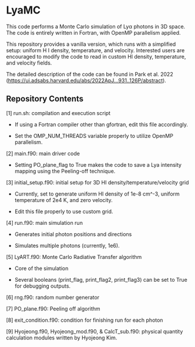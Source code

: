# LyaMC

This code performs a Monte Carlo simulation of Lyα photons in 3D space. The code is entirely written in Fortran, with OpenMP parallelism applied.

This repository provides a vanilla version, which runs with a simplified setup: uniform H I density, temperature, and velocity. Interested users are encouraged to modify the code to read in custom HI density, temperature, and velocity fields.

The detailed description of the code can be found in Park et al. 2022 (https://ui.adsabs.harvard.edu/abs/2022ApJ...931..126P/abstract).

## Repository Contents

[1] run.sh: compilation and execution script

- If using a Fortran compiler other than gfortran, edit this file accordingly.

- Set the OMP_NUM_THREADS variable properly to utilize OpenMP parallelism.

[2] main.f90: main driver code

- Setting PO_plane_flag to True makes the code to save a Lya intensity mapping using the Peeling-off technique.

[3] initial_setup.f90: initial setup for 3D HI density/temperature/velocity grid

- Currently, set to generate uniform HI density of 1e-8 cm^-3, uniform temperature of 2e4 K, and zero velocity.

- Edit this file properly to use custom grid. 

[4] run.f90: main simulation run

- Generates initial photon positions and directions

- Simulates multiple photons (currently, 1e6).

[5] LyART.f90: Monte Carlo Radiative Transfer algorithm

- Core of the simulation

- Several booleans (print_flag, print_flag2, print_flag3) can be set to True for debugging outputs.

[6] rng.f90: random number generator

[7] PO_plane.f90: Peeling off algorithm

[8] exit_condition.f90: condition for finishing run for each photon

[9] Hyojeong.f90, Hyojeong_mod.f90, & CalcT_sub.f90: physical quantity calculation modules written by Hyojeong Kim.


